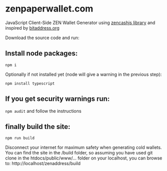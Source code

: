 # zenpaperwallet.com
JavaScript Client-Side ZEN Wallet Generator using [zencashjs library](https://github.com/HorizenOfficial/zencashjs) and inspired by [bitaddress.org](https://github.com/pointbiz/bitaddress.org)

Download the source code and run:

## Install node packages:
```npm i```

Optionally if not installed yet (node will give a warning in the previous step):

```npm install typescript```

## If you get security warnings run:
```npm audit```
and follow the instructions

## finally build the site:

```
npm run build
```

Disconnect your internet for maximum safety when generating cold wallets.
You can find the site in the /build folder, so assuming you have used git clone in the htdocs/public/www/... folder on your localhost, you can browse to: http://localhost/zenaddress/build
